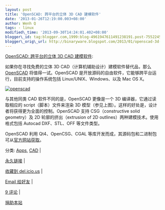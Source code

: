 ```yaml
--- 
layout: post 
title: 'OpenSCAD: 跨平台的立体 3D CAD 建模软件' 
date: '2013-01-26T12:19:00.003+08:00' 
author: Wenh Q
tags: - linux
modified\_time: '2013-09-30T14:24:01.402+08:00' 
blogger\_id: tag:blogger.com,1999:blog-4961947611491238191.post-7552245233214642997
blogger\_orig\_url: http://binaryware.blogspot.com/2013/01/openscad-3d-cad.html
---
```

[OpenSCAD: 跨平台的立体 3D CAD
建模软件](http://linuxtoy.org/archives/openscad.html):

如果你在寻找免费的立体 3D CAD（计算机辅助设计）建模软件替代品，那么
[OpenSCAD](http://www.openscad.org/) 将值得一试。OpenSCAD
是开放源码的自由软件，它能够跨平台运行，目前支持的操作系统包括
Linux/UNIX、Windows、以及 Mac OS X。



[![openscad](http://lt-file.b0.upaiyun.com/files/2012/12/openscad-thumb.png)](http://lt-file.b0.upaiyun.com/files/2012/12/openscad.png)



与其他同类 CAD 软件不同的是，OpenSCAD 更像是一个 3D
编译器，它通过读取相应的 script（脚本）文件来渲染 3D
模型（参见上图）。这样的好处是，设计者将获得更为全面的控制。OpenSCAD
支持 CSG（constructive solid geometry）及 2D 轮廓的挤出（extrusion of 2D
outlines）两种建模技术。使用格式包括 Autocad DXF、STL、OFF 等文件类型。



OpenSCAD 利用 Qt4、OpenCSG、CGAL
等库开发而成，其源码包和二进制包可从[官方网站获取](http://www.openscad.org/)。

分类:
[Apps](http://linuxtoy.org/category/apps "View all posts in Apps"),
[CAD](http://linuxtoy.org/category/apps/cad "View all posts in CAD") |

[永久链接](http://linuxtoy.org/archives/openscad.html) |

[收藏到
del.icio.us](http://delicious.com/save?url=http://linuxtoy.org/archives/openscad.html&title=OpenSCAD:%20%E8%B7%A8%E5%B9%B3%E5%8F%B0%E7%9A%84%E7%AB%8B%E4%BD%93%203D%20CAD%20%E5%BB%BA%E6%A8%A1%E8%BD%AF%E4%BB%B6)
|

[Email
给好友](mailto:?Subject=Check+This+Out&body=I+think+you'll+like+this:+http://linuxtoy.org/archives/openscad.html)
|

[9 评论](http://linuxtoy.org/archives/openscad.html#comments) |

[捐助本站](http://linuxtoy.org/faq/donate)
